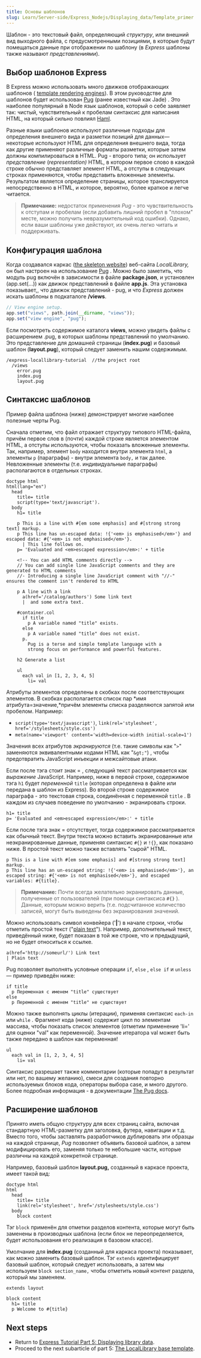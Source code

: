 ```yaml
---
title: Основы шаблонов
slug: Learn/Server-side/Express_Nodejs/Displaying_data/Template_primer
---
```


Шаблон - это текстовый файл, определяющий _структуру_, или внешний вид выходного файла, с предусмотренными позициями, в которые будут помещаться данные при отображении по шаблону (в _Express_ шаблоны также называют _представлениями_).

## Выбор шаблонов Express

В Express можно использовать много движков отображающих шаблонов ( [template rendering engines](https://expressjs.com/en/guide/using-template-engines.html)). В этом руководстве для шаблонов будет использован [Pug](https://pugjs.org/api/getting-started.html) (ранее известный как Jade) . Это наиболее популярный в Node язык шаблонов, который о себе заявляет так: чистый, чувствительный к пробелам синтаксис для написания HTML, на который сильно повлиял [Haml](http://haml.info/).

Разные языки шаблонов используют различные подходы для определения внешнего вида и разметки позиций для данных—некоторые используют HTML для определения внешнего вида, тогда как другие применяют различные форматы разметки, которые затем должны компилироваться в HTML. Pug - второго типа; он использует _представление_ (_representation)_ HTML, в котором первое слово в каждой строке обычно представляет элемент HTML, а отступы в следующих строках применяются, чтобы представить вложенные элементы. Результатом является определение страницы, которое транслируется непосредственно в HTML, и которое, вероятно, более краткое и легче читается.

> **Примечание:** недостаток применения _Pug_ - это чувствительность к отступам и пробелам (если добавить лишний пробел в "плохом" месте, можно получить невразумительный код ошибки). Однако, если ваши шаблоны уже действуют, их очень легко читать и поддерживать.

## Конфигурация шаблона

Когда создавался каркас ([the skeleton website](/ru/docs/Learn/Server-side/Express_Nodejs/skeleton_website)) веб-сайта _LocalLibrary,_ он был настроен на использование [Pug](https://pugjs.org/api/getting-started.html) . Можно было заметить, что модуль pug включён в зависимости в файле **package.json**, и установлен (app.set(...)) как движок представлений в файле **app.js**. Эта установка показывает,, что движок представлений - pug, и что _Express_ должен искать шаблоны в подкаталоге **/views**.

```js
// View engine setup.
app.set("views", path.join(__dirname, "views"));
app.set("view engine", "pug");
```

Если посмотреть содержимое каталога **views**, можно увидеть файлы с расширением .pug, в которых шаблоны представлений по умолчанию. Это представление для домашней страницы (**index.pug**) и базовый шаблон (**layout.pug**), который следует заменить нашим содержимым.

```
/express-locallibrary-tutorial  //the project root
  /views
    error.pug
    index.pug
    layout.pug
```

## Синтаксис шаблонов

Пример файла шаблона (ниже) демонстрирует многие наиболее полезные черты Pug.

Сначала отметим, что файл отражает структуру типового HTML-файла, причём первое слов в (почти) каждой строке является элементом HTML, а отступы используются, чтобы показать вложенные элементы. Так, например, элемент `body` находится внутри элемента `html`, а элементы `p` (параграфы) - внутри элемента `body,` и так далее. Невложенные элементы (т.е. индивидуальные параграфы) располагаются в отдельных строках.

```pug
doctype html
html(lang="en")
  head
    title= title
    script(type='text/javascript').
  body
    h1= title

    p This is a line with #[em some emphasis] and #[strong strong text] markup.
    p This line has un-escaped data: !{'<em> is emphasised</em>'} and escaped data: #{'<em> is not emphasised</em>'}.
      | This line follows on.
    p= 'Evaluated and <em>escaped expression</em>:' + title

    <!-- You can add HTML comments directly -->
    // You can add single line JavaScript comments and they are generated to HTML comments
    //- Introducing a single line JavaScript comment with "//-" ensures the comment isn't rendered to HTML

    p A line with a link
      a(href='/catalog/authors') Some link text
      |  and some extra text.

    #container.col
      if title
        p A variable named "title" exists.
      else
        p A variable named "title" does not exist.
      p.
        Pug is a terse and simple template language with a
        strong focus on performance and powerful features.

    h2 Generate a list

    ul
      each val in [1, 2, 3, 4, 5]
        li= val
```

Атрибуты элементов определены в скобках после соответствующих элементов. В скобках располагается список пар *имя атрибута=значение,*причём элементы списка разделяются запятой или пробелом. Например:

- `script(type='text/javascript')`, `link(rel='stylesheet', href='/stylesheets/style.css')`
- `meta(name='viewport' content='width=device-width initial-scale=1')`

Значения всех атрибутов _экранируются_ (т.е. такие символы как "`>`" заменяются эквивалентными кодами HTML как "`&gt;"`) , чтобы предотвратить JavaScript инъекции и межсайтовые атаки.

Если после тэга стоит знак = , следующий текст рассматривается как _выражение_ JavaScript. Например, ниже в первой строке, содержимое тэга `h1` будет _переменной_ `title` (которая определена в файле или передана в шаблон из Express). Во второй строке содержимое параграфа - это текстовая строка, соединённая с переменной `title` . В каждом из случаев поведение по умолчанию - экранировать строки.

```pug
h1= title
p= 'Evaluated and <em>escaped expression</em>:' + title
```

Если после тэга знак = отсутствует, тогда содержимое рассматривается как обычный текст. Внутри текста можно вставить экранированные или неэкранированные данные, применяя синтаксис `#{}` и `!{}`, как показано ниже. В простой текст можно также вставлять "сырой" HTML.

```pug
p This is a line with #[em some emphasis] and #[strong strong text] markup.
p This line has an un-escaped string: !{'<em> is emphasised</em>'}, an escaped string: #{'<em> is not emphasised</em>'}, and escaped variables: #{title}.
```

> **Примечание:** Почти всегда желательно экранировать данные, полученные от пользователей (при помощи синтаксиса **`#{}`** ). Данные, которым можно верить (т.е. подсчитанное количество записей, могут быть выведены без экранирования значений.

Можно использовать символ конвейера ('**|**') в начале строки, чтобы отметить простой текст ("[plain text](https://pugjs.org/language/plain-text.html)"). Например, дополнительный текст, приведённый ниже, будет показан в той же строке, что и предыдущий, но не будет относиться к ссылке.

```pug
a(href='http://someurl/') Link text
| Plain text
```

Pug позволяет выполнять условные операции `if`, `else` , `else if` и `unless`— пример приведён ниже:

```pug
if title
  p Переменная с именем "title" существует
else
  p Переменной с именем "title" не существует
```

Можно также выполнять циклы (итерации), применяя синтаксис `each-in` или `while` . Фрагмент кода (ниже) содержит цикл по элементам массива, чтобы показать список элементов (отметим применение 'li=' для оценки "val" как переменной). Значение итератора val может быть также передано в шаблон как переменная!

```pug
ul
  each val in [1, 2, 3, 4, 5]
    li= val
```

Синтаксис разрешает также комментарии (которые попадут в результат или нет, по вашему желанию), смеси для создания повторно используемых блоков кода, операторы выбора case, и много другого. Более подробная информация - в документации [The Pug docs](https://pugjs.org/api/getting-started.html).

## Расширение шаблонов

Принято иметь общую структуру для всех страниц сайта, включая стандартную HTML-разметку для заголовка, футера, навигации и т.д. Вместо того, чтобы заставлять разработчиков дублировать эти образцы на каждой странице, _Pug_ позволяет объявить базовой шаблон, а затем модифицировать его, заменяя только те небольшие части, которые различны на каждой конкретной странице.

Например, базовый шаблон **layout.pug,** созданный в каркасе проекта, имеет такой вид:

```pug
doctype html
html
  head
    title= title
    link(rel='stylesheet', href='/stylesheets/style.css')
  body
    block content
```

Тэг `block` применён для отметки разделов контента, которые могут быть заменены в производных шаблона (если блок не переопределяется, будет использования его реализация в базовом классе).

Умолчание для **index.pug** (созданный для каркаса проекта) показывает, как можно заменить базовый шаблон. Тэг `extends` идентифицирует базовый шаблон, который следует использовать, а затем мы используем `block section_name,` чтобы отметить новый контент раздела, который мы заменяем.

```pug
extends layout

block content
  h1= title
  p Welcome to #{title}
```

## Next steps

- Return to [Express Tutorial Part 5: Displaying library data](/ru/docs/Learn/Server-side/Express_Nodejs/Displaying_data).
- Proceed to the next subarticle of part 5: [The LocalLibrary base template](/ru/docs/Learn/Server-side/Express_Nodejs/Displaying_data/LocalLibrary_base_template).
